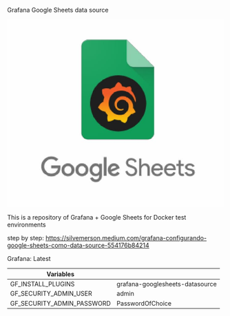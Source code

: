 

 Grafana Google Sheets data source

![](assets/page.png)

This is a repository of Grafana + Google Sheets for Docker test environments

step by step: https://silvemerson.medium.com/grafana-configurando-google-sheets-como-data-source-554176b84214

Grafana: Latest

|      Variables      |                     |
| ------------------- | ------------------- |
|  GF_INSTALL_PLUGINS |  grafana-googlesheets-datasource|
|  GF_SECURITY_ADMIN_USER |  admin |
|  GF_SECURITY_ADMIN_PASSWORD |  PasswordOfChoice|
